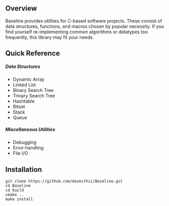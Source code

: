 ## Overview
Baseline provides utilities for C-based software projects. These consist of data structures, functions, and macros chosen by popular necessity.  If you find yourself re-implementing common algorithms or datatypes too frequently, this library may fit your needs.



## Quick Reference
##### Data Structures
+ Dynamic Array
+ Linked List
+ Binary Search Tree
+ Trinary Search Tree
+ Hashtable
+ Bitset
+ Stack
+ Queue
 
##### Miscellaneous Utilities
+ Debugging
+ Error-handling
+ File I/O



## Installation
```
git clone https://github.com/dasmithii/Baseline.git
cd Baseline
cd build
cmake ..
make install
```
